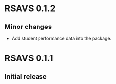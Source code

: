 # RSAVS 0.1.2
## Minor changes
- Add student performance data into the package.
# RSAVS 0.1.1
## Initial release
